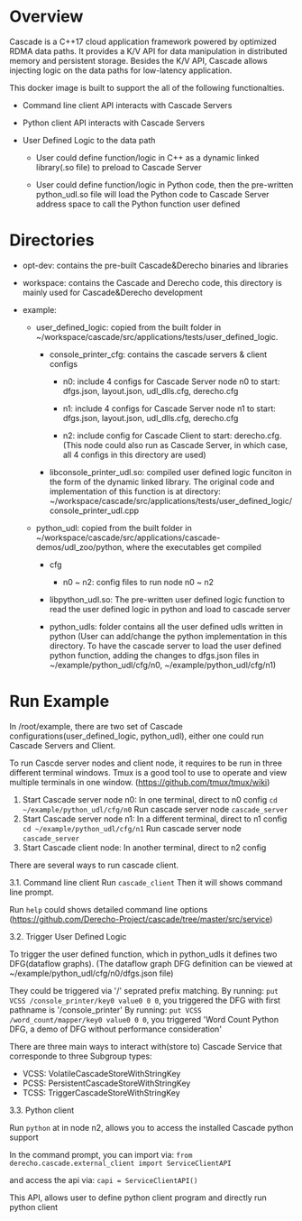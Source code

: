 # Overview
Cascade is a C++17 cloud application framework powered by optimized RDMA data paths. It provides a K/V API for data manipulation in distributed memory and persistent storage. Besides the K/V API, Cascade allows injecting logic on the data paths for low-latency application. 

This docker image is built to support the all of the following functionalties.

- Command line client API interacts with Cascade Servers

- Python client API interacts with Cascade Servers

- User Defined Logic to the data path

     - User could define function/logic in C++ as a dynamic linked library(.so file) to preload to Cascade Server 

     - User could define function/logic in Python code, then the pre-written python_udl.so file will load the Python code to Cascade Server address space to call the Python function user defined


# Directories

- opt-dev: contains the pre-built Cascade&Derecho binaries and libraries

- workspace: contains the Cascade and Derecho code, this directory is mainly used for Cascade&Derecho development 

- example:

     - user_defined_logic: copied from the built folder in ~/workspace/cascade/src/applications/tests/user_defined_logic. 

          - console_printer_cfg: contains the cascade servers & client configs

               - n0: include 4 configs for Cascade Server node n0 to start: dfgs.json, layout.json, udl_dlls.cfg, derecho.cfg

               - n1: include 4 configs for Cascade Server node n1 to start: dfgs.json, layout.json, udl_dlls.cfg, derecho.cfg

               - n2: include config for Cascade Client to start: derecho.cfg. (This node could also run as Cascade Server, in which case, all 4 configs in this directory are used)

          - libconsole_printer_udl.so: compiled user defined logic funciton in the form of the dynamic linked library. The original code and implementation of this function is at directory: ~/workspace/cascade/src/applications/tests/user_defined_logic/console_printer_udl.cpp

     - python_udl: copied from the built folder in ~/workspace/cascade/src/applications/cascade-demos/udl_zoo/python, where the executables get compiled

          - cfg

               - n0 ~ n2: config files to run node n0 ~ n2

          - libpython_udl.so: The pre-written user defined logic function to read the user defined logic in python and load to cascade server

          - python_udls: folder contains all the user defined udls written in python
                         (User can add/change the python implementation in this directory. To have the cascade server to load the user defined python function, adding the changes to dfgs.json files in ~/example/python_udl/cfg/n0, ~/example/python_udl/cfg/n1)


# Run Example
In /root/example, there are two set of Cascade configurations(user_defined_logic, python_udl), either one could run Cascade Servers and Client.

To run Cascde server nodes and client node, it requires to be run in three different terminal windows. Tmux is a good tool to use to operate and view multiple terminals in one window. (https://github.com/tmux/tmux/wiki)

1. Start Cascade server node n0:
     In one terminal, direct to n0 config
      `cd ~/example/python_udl/cfg/n0`
     Run cascade server node
      `cascade_server`
2. Start Cascade server node n1:
     In a different terminal, direct to n1 config
      `cd ~/example/python_udl/cfg/n1`
     Run cascade server node
      `cascade_server`
3. Start Cascade client node:
     In another terminal, direct to n2 config

There are several ways to run cascade client.

3.1. Command line client
Run `cascade_client` Then it will shows command line prompt.  

Run `help` could shows detailed command line options (https://github.com/Derecho-Project/cascade/tree/master/src/service)



3.2. Trigger User Defined Logic

To trigger the user defined function, which in python_udls it defines two DFG(dataflow graphs). (The dataflow graph DFG definition can be viewed at ~/example/python_udl/cfg/n0/dfgs.json file)

They could be triggered via '/' seprated prefix matching. By running: `put VCSS /console_printer/key0 value0 0 0`, you triggered the DFG with first pathname is '/console_printer'
By running: `put VCSS /word_count/mapper/key0 value0 0 0`, you triggered 'Word Count Python DFG, a demo of DFG without performance consideration'

There are three main ways to interact with(store to) Cascade Service that corresponde to three Subgroup types:
- VCSS: VolatileCascadeStoreWithStringKey
- PCSS: PersistentCascadeStoreWithStringKey
- TCSS: TriggerCascadeStoreWithStringKey


3.3. Python client

Run `python` at in node n2, allows you to access the installed Cascade python support

In the command prompt, you can import via: `from derecho.cascade.external_client import ServiceClientAPI`

and access the api via: `capi = ServiceClientAPI()`

This API, allows user to define python client program and directly run python client


